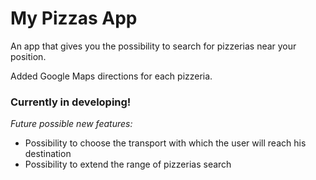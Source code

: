 My Pizzas App
====================

An app that gives you the possibility to search for pizzerias near your position.  
  
Added Google Maps directions for each pizzeria.

### Currently in developing!
_Future possible new features:_  
* Possibility to choose the transport with which the user will reach his destination
* Possibility to extend the range of pizzerias search

